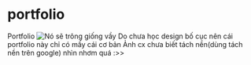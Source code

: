 # portfolio
Portfolio
![Nó sẽ trông giống vầy](https://github.com/huyvu15/portfolio/blob/master/images/background.png)
Do chưa học design bố cục nên cái portfolio này chỉ có mấy cái cơ bản
Ảnh cx chưa biết tách nền(dùng tách nền trên google) nhìn nhơm quá :>>
